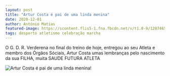 ```yaml
---
layout: post
title: "Artur Costa é pai de uma linda menina"
date: 2020-12-01
author: António Matias
featured-image: https://scontent.flis5-1.fna.fbcdn.net/v/t1.0-9/128746582_3889033231129311_9027360578547723557_n.jpg?_nc_cat=104&ccb=2&_nc_sid=8bfeb9&_nc_eui2=AeHvqKxZMV35fAFLsWlqhahSO8Oviy9V0MU7w6-LL1XQxW_6DDiYphDGDwaecLKk33U&_nc_ohc=Rc462F0JzJAAX9Zw7_c&_nc_ht=scontent.flis5-1.fna&oh=c8aba05d6d6e7fd2664de7c3fea0a52a&oe=5FEC2B13
tags: desporto atletismo celebração marcha
---
```

O G. D. R. Verderena no final do treino de hoje, entregou ao seu Atleta e membro dos Órgãos Sóciais, Artur Costa umas lembranças pelo nascimento da sua FILHA, muita SAUDE FUTURA ATLETA

![Artur Costa é pai de uma linda menina!](https://scontent.flis5-1.fna.fbcdn.net/v/t1.0-9/128746582_3889033231129311_9027360578547723557_n.jpg?_nc_cat=104&ccb=2&_nc_sid=8bfeb9&_nc_eui2=AeHvqKxZMV35fAFLsWlqhahSO8Oviy9V0MU7w6-LL1XQxW_6DDiYphDGDwaecLKk33U&_nc_ohc=Rc462F0JzJAAX9Zw7_c&_nc_ht=scontent.flis5-1.fna&oh=c8aba05d6d6e7fd2664de7c3fea0a52a&oe=5FEC2B13)
